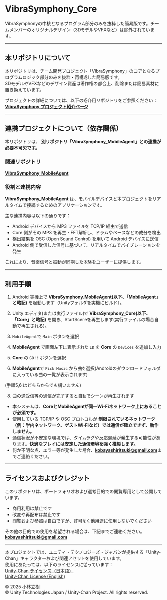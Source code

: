 # VibraSymphony_Core
VibraSymphonyの中核となるプログラム部分のみを抜粋した簡易版です。チームメンバーのオリジナルデザイン（3DモデルやVFXなど）は除外されています。

---

## 本リポジトリについて

本リポジトリは、チーム開発プロジェクト「VibraSymphony」のコアとなるプログラムロジック部分のみを抜粋・再構成した簡易版です。  
3DモデルやVFXなどのデザイン資産は著作権の都合上、削除または簡易素材に置き換えています。

プロジェクトの詳細については、以下の紹介用リポジトリをご参照ください：  
**[VibraSymphony プロジェクト紹介ページ](https://github.com/rickyKunn/VibraSymphony_Description)**

---

## 連携プロジェクトについて（依存関係）

本リポジトリは、 **別リポジトリ「VibraSymphony_MobileAgent」との連携が必要不可欠です。**

### 関連リポジトリ

**[VibraSymphony_MobileAgent](https://github.com/rickyKunn/VibraSymphony_MobileAgent)**  



### 役割と連携内容

**VibraSymphony_MobileAgent** は、モバイルデバイスと本プロジェクトをリアルタイムで接続するためのアプリケーションです。

主な連携内容は以下の通りです：

- Android デバイスから MP3 ファイルを TCP/IP 経由で送信
- Core 側がその MP3 を再生・FFT解析し、ドラムやベースなどの成分を検出
- 検出結果を OSC (Open Sound Control) を用いて Android デバイスに送信
- Android 側で受信した信号に基づいて、リアルタイムでバイブレーションを発生

これにより、音楽信号と振動が同期した体験をユーザーに提供します。

---

## 利用手順

1. Android 実機上で **VibraSymphony_MobileAgent(以下、「MobileAgent」と略記)** を起動します（Unityフォルダを実機にビルド）。

2. Unity エディタ(または実行ファイル)で **VibraSymphony_Core(以下、「Core」と略記)** を開き、StartSceneを再生します(実行ファイルの場合自動で再生される)。

3. `MobileAgent`で `Main` ボタンを選択

4. **MobileAgent** で画面左下に表示された `ID` を **Core** の `Devices` を追加し入力

5. **Core** の `GO!!` ボタンを選択
   
6. **MobileAgent**で `Pick Music` から曲を選択(Androidのダウンロードフォルダに入っている曲の一覧が表示されます)

(手順5,6 はどちらからでも構いません)

8. 曲の送受信等の通信が完了すると自動でシーンが再生されます


- 本システムは、**CoreとMobileAgentが同一Wi-Fiネットワーク上にあることが必須です。**
- 使用している TCP/IP や OSC プロトコルが **制限されているネットワーク（例：学内ネットワーク、ゲストWi-Fiなど）では通信が確立できず、動作しません。**
- 通信状況が不安定な環境では、タイムラグや反応遅延が発生する可能性があります。**快適なプレイには安定した通信環境を強く推奨します。**
- 何か不明な点、エラー等が発生した場合、**kobayashiritsuki@gmail.com**までご連絡ください。  


---

## ライセンスおよびクレジット

このリポジトリは、ポートフォリオおよび選考目的での閲覧専用として公開しています。

- 商用利用は禁止です  
- 改変や再配布は禁止です  
- 閲覧および参照は自由ですが、許可なく他用途に使用しないでください

その他の目的での使用を希望される場合は、下記までご連絡ください。  
**kobayashiritsuki@gmail.com**

---

本プロジェクトでは、ユニティ・テクノロジーズ・ジャパンが提供する「Unity-Chan」キャラクターおよび関連アセットを使用しています。  
使用にあたっては、以下のライセンスに従っています：  
[Unity-Chan ライセンス（日本語）](https://unity-chan.com/contents/license_jp/)  
[Unity-Chan License (English)](https://unity-chan.com/contents/license_en/)

© 2025 小林立樹  
© Unity Technologies Japan / Unity-Chan Project. All rights reserved.

